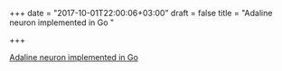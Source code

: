 +++
date = "2017-10-01T22:00:06+03:00"
draft = false
title = "Adaline neuron implemented in Go  "

+++

<p><a href="https://github.com/Plorenzo/goAdaline">Adaline neuron implemented in Go  </a></p>
